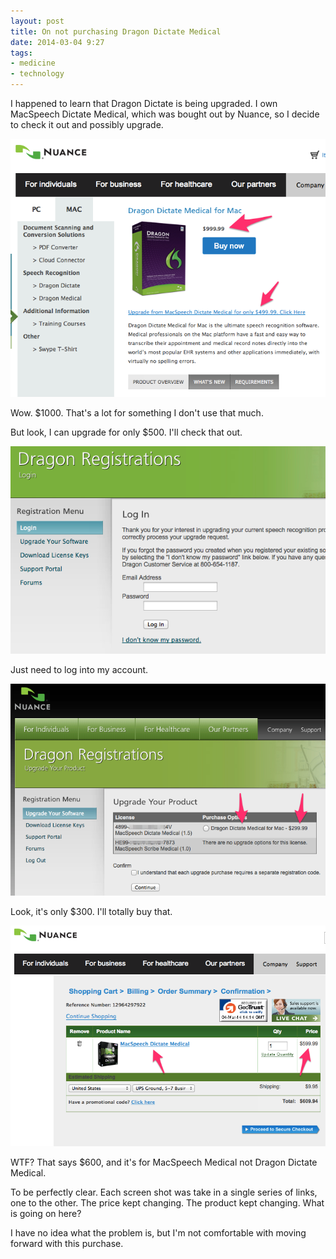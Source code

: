 ```yaml
---
layout: post
title: On not purchasing Dragon Dictate Medical
date: 2014-03-04 9:27  
tags:
- medicine
- technology
---
```

I happened to learn that Dragon Dictate is being upgraded. I own MacSpeech Dictate Medical, which was bought out by Nuance, so I decide to check it out and possibly upgrade.

[![](/images/Dragon-01.png)](/images/Dragon-01.png) 
 
Wow. $1000. That's a lot for something I don't use that much.

But look, I can upgrade for only $500. I'll check that out.

[![](/images/Dragon-02.png)](/images/Dragon-02.png) 

Just need to log into my account.

[![](/images/Dragon-03.png)](/images/Dragon-03.png) 

Look, it's only $300. I'll totally buy that.

[![](/images/Dragon-04.png)](/images/Dragon-04.png) 

WTF? That says $600, and it's for MacSpeech Medical not Dragon Dictate Medical.

To be perfectly clear. Each screen shot was take in a single series of links, one to the other. The price kept changing. The product kept changing. What is going on here?

I have no idea what the problem is, but I'm not comfortable with moving forward with this purchase. 